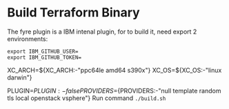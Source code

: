 # Build Terraform Binary
The fyre plugin is a IBM intenal plugin, for to build it, need export 2 environments:
```
export IBM_GITHUB_USER=
export IBM_GITHUB_TOKEN=
```

XC_ARCH=${XC_ARCH:-"ppc64le amd64 s390x"}
XC_OS=${XC_OS:-"linux darwin"}

PLUGIN=${PLUGIN:-false}
PROVIDERS=${PROVIDERS:-"null template random tls local openstack vsphere"}
Run command `./build.sh`
